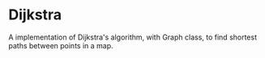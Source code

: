 Dijkstra
========

A implementation of Dijkstra's algorithm, with Graph class, to find shortest paths between points in a map.
